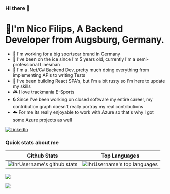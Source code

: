 ### Hi there 👋
# 💫I'm Nico Filips, A Backend Developer from Augsburg, Germany.
- 🏁 I'm working for a big sportscar brand in Germany
- 🏒 I've been on the ice since I'm 5 years old, currently I'm a semi-professional Linesman
- 📝 I'm a .Net/C# Backend Dev, pretty much doing everything from implementing APIs to writing Tests
- 🌱 I’ve been building React SPA's, but I'm a bit rusty so I'm here to update my skills
- 🎮 I love trackmania E-Sports
- 🔒 Since I've been working on closed software my entire career, my contribution graph doesn't really portray my real contributions
- ☁️ For me its really enjoyable to work with Azure so that's why I got some Azure projects as well

[![LinkedIn](https://img.shields.io/badge/LinkedIn-%230077B5.svg?logo=linkedin&logoColor=white)](https://linkedin.com/in/NicoFilips/)

<!--
**NicoFilips/NicoFilips** is a ✨ _special_ ✨ repository because its `README.md` (this file) appears on your GitHub profile.

Here are some ideas to get you started:

- 🔭 I’m currently working on ...
- 🌱 I’m currently learning ...
- 👯 I’m looking to collaborate on ...
- 🤔 I’m looking for help with ...
- 💬 Ask me about ...
- 📫 How to reach me: ...
- 😄 Pronouns: ...
- ⚡ Fun fact: ...
-->

### Quick stats about me
| Github Stats | Top Languages |
| --- | --- |
| ![IhrUsername's github stats](https://github-readme-stats.vercel.app/api?username=NicoFilips&show_icons=true&theme=shades-of-purple&count_private=true) | ![IhrUsername's top languages](https://github-readme-stats.vercel.app/api/top-langs/?username=NicoFilips&show_icons=true&theme=shades-of-purple&count_private=true&layout=compact) |
![](https://github-readme-streak-stats.herokuapp.com/?user=NicoFilips&theme=shades-of-purple&hide_border=false)<br/>

[![](https://visitcount.itsvg.in/api?id=NicoFilips&icon=0&color=0)](https://visitcount.itsvg.in)
